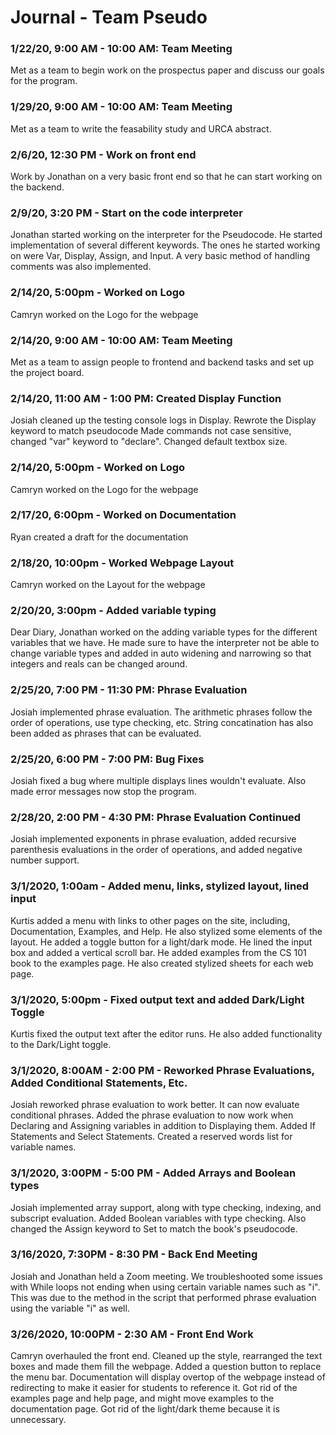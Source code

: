 # Journal - Team Pseudo

### 1/22/20, 9:00 AM - 10:00 AM: Team Meeting
Met as a team to begin work on the prospectus paper and discuss our goals for the program.

### 1/29/20, 9:00 AM - 10:00 AM: Team Meeting
Met as a team to write the feasability study and URCA abstract.

### 2/6/20, 12:30 PM - Work on front end
Work by Jonathan on a very basic front end so that he can start working on the backend.

### 2/9/20, 3:20 PM - Start on the code interpreter
Jonathan started working on the interpreter for the Pseudocode. He started implementation of several different keywords. The ones he started working on were Var, Display, Assign, and Input. A very basic method of handling comments was also implemented.

### 2/14/20, 5:00pm - Worked on Logo
Camryn worked on the Logo for the webpage

### 2/14/20, 9:00 AM - 10:00 AM: Team Meeting
Met as a team to assign people to frontend and backend tasks and set up the project board.

### 2/14/20, 11:00 AM - 1:00 PM: Created Display Function
Josiah cleaned up the testing console logs in Display. Rewrote the Display keyword to match pseudocode Made commands not case sensitive, changed "var" keyword to "declare". Changed default textbox size.

### 2/14/20, 5:00pm - Worked on Logo
Camryn worked on the Logo for the webpage

### 2/17/20, 6:00pm - Worked on Documentation
Ryan created a draft for the documentation

### 2/18/20, 10:00pm - Worked Webpage Layout
Camryn worked on the Layout for the webpage

### 2/20/20, 3:00pm - Added variable typing
Dear Diary,
Jonathan worked on the adding variable types for the different variables that we have.  He made sure to have the interpreter not be able to change variable types and added in auto widening and narrowing so that integers and reals can be changed around.

### 2/25/20, 7:00 PM - 11:30 PM: Phrase Evaluation
Josiah implemented phrase evaluation. The arithmetic phrases follow the order of operations, use type checking, etc. String concatination has also been added as phrases that can be evaluated.

### 2/25/20, 6:00 PM - 7:00 PM: Bug Fixes
Josiah fixed a bug where multiple displays lines wouldn't evaluate. Also made error messages now stop the program.

### 2/28/20, 2:00 PM - 4:30 PM: Phrase Evaluation Continued
Josiah implemented exponents in phrase evaluation, added recursive parenthesis evaluations in the order of operations, and added negative number support.

### 3/1/2020, 1:00am - Added menu, links, stylized layout, lined input
Kurtis added a menu with links to other pages on the site, including, Documentation, Examples, and Help. He also stylized some elements of the layout.
He added a toggle button for a light/dark mode. He lined the input box and added a vertical scroll bar. He added examples from the CS 101 book to the examples page.
He also created stylized sheets for each web page.

### 3/1/2020, 5:00pm - Fixed output text and added Dark/Light Toggle
Kurtis fixed the output text after the editor runs.
He also added functionality to the Dark/Light toggle.

### 3/1/2020, 8:00AM - 2:00 PM - Reworked Phrase Evaluations, Added Conditional Statements, Etc.
Josiah reworked phrase evaluation to work better. It can now evaluate conditional phrases. Added the phrase evaluation to now work when Declaring and Assigning variables in addition to Displaying them. Added If Statements and Select Statements. Created a reserved words list for variable names.

### 3/1/2020, 3:00PM - 5:00 PM - Added Arrays and Boolean types
Josiah implemented array support, along with type checking, indexing, and subscript evaluation. Added Boolean variables with type checking. Also changed the Assign keyword to Set to match the book's pseudocode.

### 3/16/2020, 7:30PM - 8:30 PM - Back End Meeting
Josiah and Jonathan held a Zoom meeting. We troubleshooted some issues with While loops not ending when using certain variable names such as "i". This was due to the method in the script that performed phrase evaluation using the variable "i" as well.

### 3/26/2020, 10:00PM - 2:30 AM - Front End Work
Camryn overhauled the front end. Cleaned up the style, rearranged the text boxes and made them fill the webpage. Added a question button to replace the menu bar. Documentation will display overtop of the webpage instead of redirecting to make it easier for students to reference it. Got rid of the examples page and help page, and might move examples to the documentation page. Got rid of the light/dark theme because it is unnecessary.
